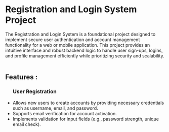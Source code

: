 <h1>Registration and Login System Project</h1>
The Registration and Login System is a foundational project designed to implement secure user authentication and account management functionality for a web or mobile application. This project provides an intuitive interface and robust backend logic to handle user sign-ups, logins, and profile management efficiently while prioritizing security and scalability.
<br>
<br><h2>Features :</h2>
<ul><h3>User Registration</h3>


<li>Allows new users to create accounts by providing necessary credentials such as username, email, and password.</li>
<li>Supports email verification for account activation.</li>
<li>Implements validation for input fields (e.g., password strength, unique email check).</li>
</ul>
